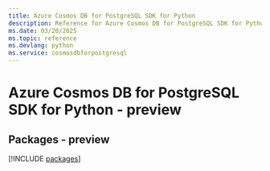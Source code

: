 ```yaml
---
title: Azure Cosmos DB for PostgreSQL SDK for Python
description: Reference for Azure Cosmos DB for PostgreSQL SDK for Python
ms.date: 03/20/2025
ms.topic: reference
ms.devlang: python
ms.service: cosmosdbforpostgresql
---
```

# Azure Cosmos DB for PostgreSQL SDK for Python - preview
## Packages - preview
[!INCLUDE [packages](cosmos-db-for-postgresql-index.md)]